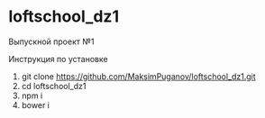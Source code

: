 # loftschool_dz1
Выпускной проект №1

Инструкция по установке

1. git clone https://github.com/MaksimPuganov/loftschool_dz1.git
2. cd loftschool_dz1
3. npm i
4. bower i